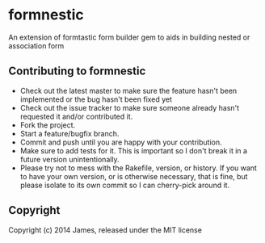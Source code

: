 # formnestic

An extension of formtastic form builder gem to aids in building nested or association form

## Contributing to formnestic
 
- Check out the latest master to make sure the feature hasn't been implemented or the bug hasn't been fixed yet
- Check out the issue tracker to make sure someone already hasn't requested it and/or contributed it.
- Fork the project.
- Start a feature/bugfix branch.
- Commit and push until you are happy with your contribution.
- Make sure to add tests for it. This is important so I don't break it in a future version unintentionally.
- Please try not to mess with the Rakefile, version, or history. If you want to have your own version, or is otherwise necessary, that is fine, but please isolate to its own commit so I can cherry-pick around it.

## Copyright

Copyright (c) 2014 James, released under the MIT license


